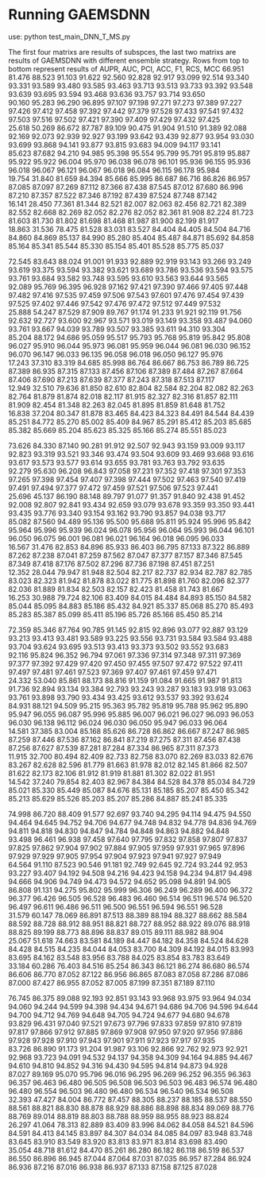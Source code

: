 # Running GAEMSDNN

use:
python test_main_DNN_T_MS.py

The first four matrixs are results of subspces, the last two matrixs are results of GAEMSDNN with different ensemble strategy. Rows from top to bottom represent results of AUPR, AUC, PCI, ACC, F1, RCS, MCC
66.951 81.476 88.523 91.103 91.622 92.560 92.828 92.917 93.099 92.514 93.340 93.331 93.589 93.480 93.585 93.463 93.713 93.513 93.733 93.392 93.548 93.639 93.695 93.594 93.468 93.636 93.757 93.714 93.650  
90.160 95.283 96.290 96.895 97.107 97.198 97.271 97.273 97.389 97.227 97.426 97.412 97.458 97.392 97.442 97.379 97.528 97.433 97.541 97.432 97.503 97.516 97.502 97.421 97.390 97.409 97.429 97.432 97.425  
25.618 50.269 86.672 87.787 89.109 90.475 91.904 91.510 91.389 92.088 92.169 92.073 92.939 92.927 93.199 93.642 93.439 92.877 93.954 93.030 93.699 93.868 94.141 93.877 93.815 93.683 94.009 94.117 93.141  
85.623 87.682 94.210 94.985 95.398 95.554 95.799 95.791 95.819 95.887 95.922 95.922 96.004 95.970 96.038 96.078 96.101 95.936 96.155 95.936 96.018 96.067 96.121 96.067 96.018 96.084 96.115 96.178 95.984  
19.754 31.840 81.659 84.394 85.666 85.995 86.687 86.716 86.826 86.957 87.085 87.097 87.269 87.112 87.366 87.438 87.545 87.012 87.680 86.996 87.210 87.357 87.522 87.346 87.192 87.439 87.524 87.748 87.142  
16.141 28.450 77.361 81.344 82.521 82.007 82.063 82.456 82.721 82.389 82.552 82.668 82.269 82.052 82.276 82.052 82.361 81.908 82.224 81.723 81.603 81.730 81.802 81.698 81.468 81.987 81.900 82.199 81.917  
18.863 31.536 78.475 81.528 83.031 83.527 84.404 84.405 84.504 84.716 84.860 84.869 85.137 84.990 85.280 85.404 85.487 84.871 85.692 84.858 85.164 85.341 85.544 85.330 85.154 85.401 85.528 85.775 85.037  

72.545 83.643 88.024 91.001 91.933 92.889 92.919 93.143 93.266 93.249 93.619 93.375 93.594 93.382 93.621 93.689 93.786 93.536 93.594 93.575 93.761 93.684 93.582 93.748 93.595 93.610 93.563 93.644 93.565  
92.089 95.769 96.395 96.928 97.162 97.421 97.390 97.466 97.405 97.448 97.482 97.416 97.535 97.459 97.506 97.543 97.601 97.476 97.454 97.439 97.525 97.402 97.446 97.542 97.476 97.472 97.512 97.449 97.532  
25.888 54.247 87.529 87.909 89.767 91.174 91.233 91.921 92.119 91.756 92.632 92.727 93.600 92.967 93.571 93.019 93.149 93.358 93.487 94.060 93.761 93.667 94.039 93.789 93.507 93.385 93.611 94.310 93.304  
85.204 88.172 94.686 95.059 95.517 95.793 95.768 95.819 95.842 95.808 96.027 95.910 96.044 95.973 96.081 95.959 96.044 96.081 96.030 96.152 96.070 96.147 96.033 96.135 96.058 96.018 96.050 96.127 95.976  
17.243 37.310 83.319 84.685 85.998 86.764 86.667 86.753 86.789 86.725 87.389 86.935 87.315 87.133 87.456 87.106 87.389 87.484 87.267 87.664 87.406 87.690 87.213 87.639 87.377 87.243 87.318 87.513 87.117  
12.949 32.510 79.636 81.850 82.610 82.804 82.584 82.204 82.082 82.263 82.764 81.879 81.874 82.018 82.117 81.915 82.327 82.316 81.857 82.111 81.909 82.454 81.348 82.263 82.045 81.895 81.859 81.648 81.752  
16.838 37.204 80.347 81.878 83.465 84.423 84.323 84.491 84.544 84.439 85.251 84.772 85.270 85.002 85.409 84.967 85.291 85.412 85.203 85.685 85.382 85.669 85.204 85.623 85.325 85.166 85.274 85.551 85.023  

73.626 84.330 87.140 90.281 91.912 92.507 92.943 93.159 93.009 93.117 92.823 93.319 93.521 93.346 93.474 93.504 93.609 93.469 93.668 93.616 93.617 93.573 93.577 93.614 93.655 93.781 93.763 93.792 93.635  
92.279 95.630 96.208 96.843 97.058 97.231 97.352 97.418 97.301 97.353 97.265 97.398 97.454 97.407 97.398 97.444 97.502 97.463 97.540 97.419 97.491 97.494 97.377 97.472 97.459 97.521 97.506 97.523 97.441  
25.696 45.137 86.190 88.148 89.797 91.077 91.357 91.840 92.438 91.452 92.008 92.807 92.841 93.434 92.659 93.079 93.678 93.359 93.350 93.441 93.435 93.776 93.340 93.154 93.162 93.790 93.857 94.038 93.717  
85.082 87.560 94.489 95.136 95.500 95.688 95.811 95.924 95.996 95.842 95.964 95.996 95.939 96.024 96.078 95.956 96.064 95.993 96.044 96.101 96.050 96.075 96.001 96.081 96.021 96.164 96.018 96.095 96.033  
16.567 31.476 82.853 84.896 85.933 86.403 86.795 87.133 87.322 86.889 87.262 87.238 87.041 87.259 87.562 87.047 87.377 87.157 87.346 87.545 87.349 87.418 87.176 87.502 87.296 87.736 87.198 87.451 87.251  
12.352 28.044 79.947 81.948 82.504 82.217 82.737 82.934 82.787 82.785 83.023 82.323 81.942 81.878 83.022 81.775 81.898 81.760 82.096 82.377 82.036 81.889 81.834 82.503 82.157 82.423 81.458 81.743 81.667  
16.253 30.988 79.724 82.106 83.409 84.015 84.484 84.893 85.150 84.582 85.044 85.095 84.883 85.186 85.432 84.921 85.337 85.068 85.270 85.493 85.283 85.387 85.099 85.411 85.196 85.726 85.166 85.450 85.214  
 
72.359 85.346 87.764 90.785 91.145 92.815 92.896 93.077 92.887 93.129 93.213 93.413 93.481 93.589 93.225 93.556 93.731 93.584 93.584 93.488 93.704 93.624 93.695 93.513 93.413 93.373 93.502 93.552 93.683  
92.116 95.824 96.352 96.794 97.061 97.336 97.314 97.348 97.311 97.369 97.377 97.392 97.429 97.420 97.450 97.455 97.507 97.472 97.522 97.411 97.497 97.481 97.461 97.523 97.369 97.407 97.461 97.459 97.471  
24.332 53.040 85.861 88.173 88.816 91.159 91.084 91.665 91.987 91.813 91.736 92.894 93.134 93.384 92.793 93.243 93.287 93.183 93.918 93.063 93.761 93.898 93.790 93.434 93.425 93.612 93.537 93.392 93.624  
84.931 88.121 94.509 95.215 95.363 95.782 95.819 95.788 95.962 95.890 95.947 96.055 96.087 95.996 95.885 96.007 96.021 96.027 96.093 96.053 96.030 96.138 96.112 96.024 96.030 96.050 95.947 96.033 96.064  
14.581 37.385 83.004 85.168 85.626 86.728 86.862 86.667 87.247 86.985 87.259 87.446 87.536 87.162 86.841 87.219 87.275 87.311 87.456 87.438 87.256 87.627 87.539 87.281 87.284 87.334 86.965 87.311 87.373  
11.915 32.700 80.494 82.409 82.733 82.758 83.070 82.269 83.033 82.676 83.267 82.628 82.596 81.779 81.663 81.978 82.012 82.145 81.866 82.507 81.622 82.173 82.106 81.912 81.919 81.881 81.302 82.022 81.951  
14.542 37.240 79.854 82.403 82.967 84.384 84.528 84.378 85.034 84.729 85.021 85.330 85.449 85.087 84.676 85.131 85.185 85.207 85.450 85.342 85.213 85.629 85.526 85.203 85.207 85.286 84.887 85.241 85.335  

74.998 86.720 88.409 91.577 92.697 93.740 94.295 94.114 94.475 94.550 94.464 94.645 94.752 94.706 94.677 94.748 94.832 94.778 94.836 94.769 94.811 94.818 94.830 94.847 94.784 94.848 94.863 94.882 94.848  
93.498 96.461 96.938 97.458 97.640 97.795 97.832 97.858 97.807 97.837 97.825 97.862 97.904 97.902 97.884 97.905 97.959 97.931 97.965 97.896 97.929 97.929 97.905 97.954 97.904 97.923 97.941 97.927 97.949  
64.564 91.110 87.523 90.546 91.181 92.749 92.645 92.724 93.244 92.953 93.227 93.407 94.192 94.508 94.216 94.423 94.158 94.234 94.817 94.498 94.666 94.906 94.749 94.473 94.572 94.652 95.098 94.891 94.905  
86.808 91.131 94.275 95.802 95.999 96.306 96.249 96.289 96.400 96.372 96.377 96.426 96.505 96.528 96.483 96.460 96.514 96.511 96.574 96.520 96.497 96.611 96.486 96.511 96.500 96.551 96.594 96.551 96.528  
31.579 60.147 78.069 86.891 87.513 88.389 88.194 88.327 88.662 88.584 88.592 88.728 88.912 88.951 88.821 88.727 88.952 88.922 89.076 88.918 88.825 89.199 88.773 88.896 88.837 89.015 89.111 88.982 88.904  
25.067 51.618 74.663 83.581 84.189 84.447 84.182 84.358 84.524 84.628 84.428 84.515 84.235 84.044 84.053 83.700 84.309 84.192 84.015 83.993 83.695 84.162 83.548 83.956 83.788 84.025 83.854 83.783 83.649  
33.184 60.286 76.403 84.516 85.254 86.343 86.121 86.274 86.680 86.574 86.606 86.770 87.052 87.122 86.956 86.865 87.083 87.058 87.286 87.086 87.000 87.427 86.955 87.052 87.005 87.199 87.351 87.189 87.110  

76.745 86.375 89.088 92.193 92.851 93.143 93.968 93.975 93.964 94.034 94.060 94.244 94.599 94.398 94.434 94.671 94.686 94.706 94.596 94.644 94.700 94.712 94.769 94.648 94.705 94.724 94.677 94.680 94.678  
93.829 96.431 97.040 97.521 97.673 97.796 97.833 97.859 97.810 97.819 97.817 97.866 97.912 97.885 97.869 97.908 97.950 97.920 97.956 97.886 97.928 97.928 97.910 97.943 97.901 97.911 97.923 97.917 97.935  
83.726 86.890 91.173 91.204 91.987 93.106 92.866 92.762 92.973 92.921 92.968 93.723 94.091 94.532 94.137 94.358 94.309 94.164 94.885 94.467 94.610 94.810 94.852 94.316 94.430 94.595 94.814 94.873 94.928  
87.027 89.169 95.070 95.796 96.016 96.295 96.269 96.252 96.355 96.363 96.357 96.463 96.480 96.505 96.508 96.503 96.503 96.483 96.574 96.480 96.480 96.554 96.503 96.480 96.480 96.534 96.540 96.534 96.508  
32.393 47.427 84.004 86.772 87.457 88.305 88.237 88.185 88.537 88.550 88.561 88.821 88.830 88.878 88.929 88.886 88.898 88.834 89.069 88.776 88.769 89.014 88.819 88.803 88.788 88.959 88.955 88.923 88.824  
26.297 41.064 78.313 82.889 83.409 83.996 84.062 84.058 84.521 84.596 84.591 84.413 84.145 83.897 84.307 84.034 84.085 84.097 83.948 83.748 83.645 83.910 83.549 83.920 83.813 83.971 83.814 83.698 83.490  
35.054 48.718 81.612 84.470 85.261 86.280 86.182 86.118 86.519 86.537 86.550 86.896 86.945 87.044 87.064 87.031 87.035 86.957 87.284 86.924 86.936 87.216 87.016 86.938 86.937 87.133 87.158 87.125 87.028
